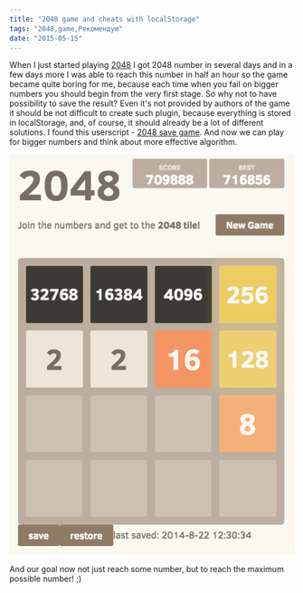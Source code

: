 ```yaml
---
title: "2048 game and cheats with localStorage"
tags: "2048,game,Рекомендую"
date: "2015-05-15"
---
```


When I just started playing [2048](http://gabrielecirulli.github.io/2048/) I got 2048 number in several days and in a few days more I was able to reach this number in half an hour so the game became quite boring for me, because each time when you fail on bigger numbers you should begin from the very first stage. So why not to have possibility to save the result? Even it's not provided by authors of the game it should be not difficult to create such plugin, because everything is stored in localStorage, and, of course, it should already be a lot of different solutions. I found this userscript - [2048 save game](https://greasyfork.org/en/scripts/3189-2048-save-game/code). And now we can play for bigger numbers and think about more effective algorithm.

![2048 save the game](images/Screenshot-2015-05-15-08.38.00.png)

And our goal now not just reach some number, but to reach the maximum possible number! ;)
